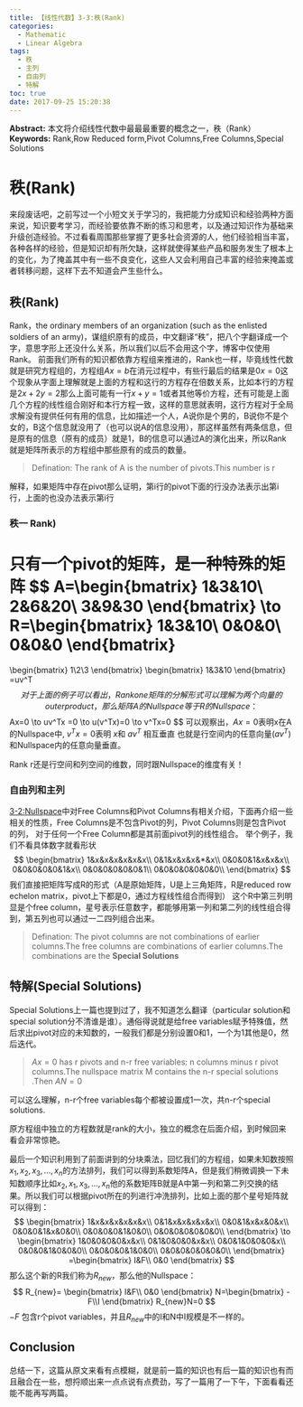 ```yaml
---
title: 【线性代数】3-3:秩(Rank)
categories:
  - Mathematic
  - Linear Algebra
tags:
  - 秩
  - 主列
  - 自由列
  - 特解
toc: true
date: 2017-09-25 15:20:38
---
```


**Abstract:** 本文将介绍线性代数中最最最重要的概念之一，秩（Rank）
**Keywords:** Rank,Row Reduced form,Pivot Columns,Free Columns,Special Solutions

<!--more-->

# 秩(Rank)
来段废话吧，之前写过一个小短文关于学习的，我把能力分成知识和经验两种方面来说，知识要考学习，而经验要依靠不断的练习和思考，以及通过知识作为基础来升级创造经验。不过看看周围那些掌握了更多社会资源的人，他们经验相当丰富，各种各样的经验，但是知识却有所欠缺，这样就使得某些产品和服务发生了根本上的变化，为了掩盖其中有一些不良变化，这些人又会利用自己丰富的经验来掩盖或者转移问题，这样下去不知道会产生些什么。
## 秩(Rank)
Rank，the ordinary members of an organization (such as the enlisted soldiers of an army)，谋组织原有的成员，中文翻译“秩”，把八个字翻译成一个字，意思字形上还没什么关系，所以我们以后不会用这个字，博客中仅使用Rank。
前面我们所有的知识都依靠方程组来推进的，Rank也一样，毕竟线性代数就是研究方程组的，方程组$Ax=b$在消元过程中，有些行最后的结果是$0x=0$这个现象从字面上理解就是上面的方程和这行的方程存在倍数关系，比如本行的方程是$2x+2y=2$那么上面可能有一行$x+y=1$或者其他等价方程，还有可能是上面几个方程的线性组合刚好和本行方程一致，这样的意思就表明，这行方程对于全局求解没有提供任何有用的信息，比如描述一个人，A说你是个男的，B说你不是个女的，B这个信息就没用了（也可以说A的信息没用），那这样虽然有两条信息，但是原有的信息（原有的成员）就是1，B的信息可以通过A的演化出来，所以Rank就是矩阵所表示的方程组中那些原有的成员的数量。

>Defination: The rank of A is the number of pivots.This number is r

解释，如果矩阵中存在pivot那么证明，第i行的pivot下面的行没办法表示出第i行，上面的也没办法表示第i行



### 秩一 Rank)
只有一个pivot的矩阵，是一种特殊的矩阵
$$
A=\begin{bmatrix}
1&3&10\\
2&6&20\\
3&9&30
\end{bmatrix}
\to
R=\begin{bmatrix}
1&3&10\\
0&0&0\\
0&0&0
\end{bmatrix}
=
\begin{bmatrix}
1\\2\\3
\end{bmatrix}
\begin{bmatrix}
1&3&10
\end{bmatrix}
=uv^T
$$
对于上面的例子可以看出，Rank one矩阵的分解形式可以理解为两个向量的outer product，那么矩阵A的Nullspace等于R的Nullspace：
$$
Ax=0
\to
uv^Tx
=0 \to
u(v^Tx)=0 \to
v^Tx=0
$$
可以观察出，$Ax=0$表明x在A的Nullspace中, $v^Tx=0$表明 $x$和 $av^T$ 相互垂直
也就是行空间内的任意向量($av^T$)和Nullspace内的任意向量垂直。

Rank r还是行空间和列空间的维数，同时跟Nullspace的维度有关！
### 自由列和主列
[3-2:Nullspace](http://face2ai.com/Math-Linear-Algebra-Chapter-3-2/)中对Free Columns和Pivot Columns有相关介绍，下面再介绍一些相关的性质，Free Columns是不包含Pivot的列，Pivot Columns则是包含Pivot的列，
对于任何一个Free Column都是其前面pivot列的线性组合。
举个例子，我们不看具体数字就看形状
$$
\begin{bmatrix}
1&x&x&x&x&x&x\\
0&1&x&x&x&*&x\\
0&0&0&1&x&x&x\\
0&0&0&0&0&1&x\\
0&0&0&0&0&0&1\\
0&0&0&0&0&0&0\\
\end{bmatrix}
$$
我们直接把矩阵写成R的形式（A是原始矩阵，U是上三角矩阵，R是reduced row echelon matrix，pivot上下都是0，通过方程线性组合而得到）
这个R中第三列明显是个free column，星号表示任意数字，都能够用第一列和第二列的线性组合得到，第五列也可以通过一二四列组合出来。
> Defination: The pivot columns are not combinations of earlier columns.The free columns are combinations of earlier columns.The combinations are the **Special Solutions**


## 特解(Special Solutions)
Special Solutions上一篇也提到过了，我不知道怎么翻译（particular solution和special solution分不清谁是谁）。通俗得说就是给free variables赋予特殊值，然后求出pivot对应的未知数的，一般我们都是分别设置0和1，一个为1其他是0，然后迭代。

> $Ax=0$ has r pivots and n-r free variables: n columns minus r pivot columns.The nullspace matrix M contains the n-r special solutions .Then $AN=0$

可以这么理解，n-r个free variables每个都被设置成1一次，共n-r个special solutions.

原方程组中独立的方程数就是rank的大小，独立的概念在后面介绍，到时候回来看会非常惊艳。

最后一个知识利用到了前面讲到的分块乘法，回忆我们的方程组，如果未知数按照$x_1,x_2,x_3,\dots,x_n$的方法排列，我们可以得到系数矩阵A，但是我们稍微调换一下未知数顺序比如$x_2,x_1,x_3,\dots,x_n$他的系数矩阵B就是A中第一列和第二列交换的结果。所以我们可以根据pivot所在的列进行冲洗排列，比如上面的那个星号矩阵就可以得到：
$$
\begin{bmatrix}
1&x&x&x&x&x&x\\
0&1&x&x&x&x&x\\
0&0&1&x&x&0&x\\
0&0&0&1&x&0&0\\
0&0&0&0&1&0&0\\
0&0&0&0&0&0&0\\
\end{bmatrix}
\to
\begin{bmatrix}
1&0&0&0&0&x&x\\
0&1&0&0&0&x&x\\
0&0&1&0&0&0&x\\
0&0&0&1&0&0&0\\
0&0&0&0&1&0&0\\
0&0&0&0&0&0&0\\
\end{bmatrix}
=\begin{bmatrix}
I&F\\
0&0
\end{bmatrix}
$$
那么这个新的R我们称为$R_{new}$，那么他的Nullspace：
$$
R_{new}=
\begin{bmatrix}
I&F\\
0&0
\end{bmatrix}
N=\begin{bmatrix}
-F\\I
\end{bmatrix}
R_{new}N=0
$$
$-F$ 包含r个pivot variables，并且$R_{new}$中的I和N中I规模是不一样的。
## Conclusion
总结一下，这篇从原文来看有点模糊，就是前一篇的知识也有后一篇的知识也有而且融合在一些，想捋顺出来一点点说有点费劲，写了一篇用了一下午，下面看看还能不能再写两篇。





